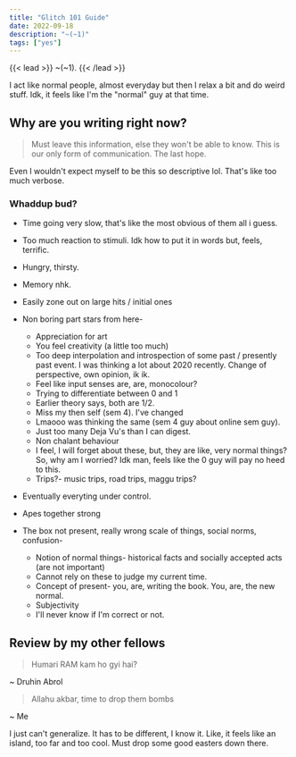 ```yaml
---
title: "Glitch 101 Guide"
date: 2022-09-18
description: "~(~1)"
tags: ["yes"]
---
```


{{< lead >}}
~(~1).
{{< /lead >}}

I act like normal people, almost everyday but then I relax a bit and do weird stuff. Idk, it feels like I'm the "normal" guy at that time.

## Why are you writing right now?

>Must leave this information, else they won't be able to know. This is our only form of communication. The last hope.

Even I wouldn't expect myself to be this so descriptive lol. That's like too much verbose.

### Whaddup bud?

- Time going very slow, that's like the most obvious of them all i guess.
- Too much reaction to stimuli. Idk how to put it in words but, feels, terrific.
- Hungry, thirsty.
- Memory nhk.
- Easily zone out on large hits / initial ones
- Non boring part stars from here-
  - Appreciation for art
  - You feel creativity (a little too much)
  - Too deep interpolation and introspection of some past / presently past event. I was thinking a lot about 2020 recently. Change of perspective, own opinion, ik ik.
  - Feel like input senses are, are, monocolour?
  - Trying to differentiate between 0 and 1
  - Earlier theory says, both are 1/2.
  - Miss my then self (sem 4). I've changed
  - Lmaooo was thinking the same (sem 4 guy about online sem guy).
  - Just too many Deja Vu's than I can digest.
  - Non chalant behaviour
  - I feel, I will forget about these, but, they are like, very normal things? So, why am I worried? Idk man, feels like the 0 guy will pay no heed to this.
  - Trips?- music trips, road trips, maggu trips?

- Eventually everyting under control.
- Apes together strong
- The box not present, really wrong scale of things, social norms, confusion-
  - Notion of normal things- historical facts and socially accepted acts (are not important)
  - Cannot rely on these to judge my current time.
  - Concept of present- you, are, writing the book. You, are, the new normal.
  - Subjectivity
  - I'll never know if I'm correct or not.

## Review by my other fellows

> Humari RAM kam ho gyi hai?

~ Druhin Abrol

> Allahu akbar, time to drop them bombs

~ Me

I just can't generalize. It has to be different, I know it. Like, it feels like an island, too far and too cool. Must drop some good easters down there.
